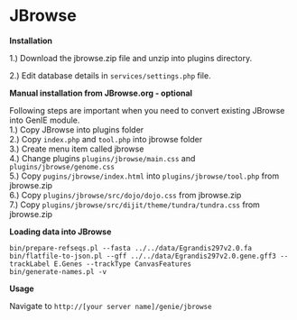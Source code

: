 JBrowse
=====================

**Installation**

1.) Download the jbrowse.zip file and unzip into plugins directory.

2.) Edit database details in `services/settings.php` file.   

**Manual installation from JBrowse.org - optional**

Following steps are important when you need to convert existing JBrowse into GenIE module.  
1.) Copy JBrowse into plugins folder  
2.) Copy `index.php` and `tool.php` into jbrowse folder  
3.) Create menu item called jbrowse  
4.) Change plugins `plugins/jbrowse/main.css` and `plugins/jbrowse/genome.css`   
5.) Copy `pugins/jbrowse/index.html` into `plugins/jbrowse/tool.php` from jbrowse.zip  
6.) Copy `plugins/jbrowse/src/dojo/dojo.css` from jbrowse.zip  
7.) Copy `plugins/jbrowse/src/dijit/theme/tundra/tundra.css` from jbrowse.zip   

**Loading data into JBrowse**

```shell
bin/prepare-refseqs.pl --fasta ../../data/Egrandis297v2.0.fa
bin/flatfile-to-json.pl --gff ../../data/Egrandis297v2.0.gene.gff3 --trackLabel E.Genes --trackType CanvasFeatures
bin/generate-names.pl -v

```

**Usage**

Navigate to `http://[your server name]/genie/jbrowse`
